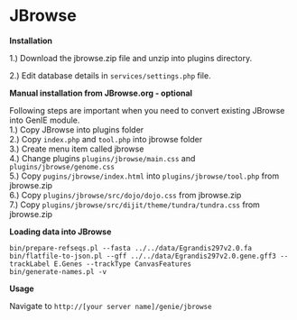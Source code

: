 JBrowse
=====================

**Installation**

1.) Download the jbrowse.zip file and unzip into plugins directory.

2.) Edit database details in `services/settings.php` file.   

**Manual installation from JBrowse.org - optional**

Following steps are important when you need to convert existing JBrowse into GenIE module.  
1.) Copy JBrowse into plugins folder  
2.) Copy `index.php` and `tool.php` into jbrowse folder  
3.) Create menu item called jbrowse  
4.) Change plugins `plugins/jbrowse/main.css` and `plugins/jbrowse/genome.css`   
5.) Copy `pugins/jbrowse/index.html` into `plugins/jbrowse/tool.php` from jbrowse.zip  
6.) Copy `plugins/jbrowse/src/dojo/dojo.css` from jbrowse.zip  
7.) Copy `plugins/jbrowse/src/dijit/theme/tundra/tundra.css` from jbrowse.zip   

**Loading data into JBrowse**

```shell
bin/prepare-refseqs.pl --fasta ../../data/Egrandis297v2.0.fa
bin/flatfile-to-json.pl --gff ../../data/Egrandis297v2.0.gene.gff3 --trackLabel E.Genes --trackType CanvasFeatures
bin/generate-names.pl -v

```

**Usage**

Navigate to `http://[your server name]/genie/jbrowse`
